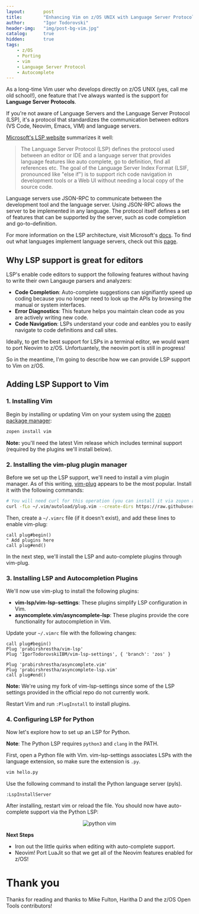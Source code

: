 ```yaml
---
layout:       post
title:        "Enhancing Vim on z/OS UNIX with Language Server Protocol (LSP) support"
author:       "Igor Todorovski"
header-img:   "img/post-bg-vim.jpg"
catalog:      true
hidden:       true
tags:
    - z/OS
    - Porting
    - vim
    - Language Server Protocol
    - Autocomplete
---
```


As a long-time Vim user who develops directly on z/OS UNIX (yes, call me old school!), one feature that I've always wanted is the support for **Language Server Protocols**.

If you're not aware of Language Servers and the Language Server Protocol (LSP), it's a protocol that standardizes the communication between editors (VS Code, Neovim, Emacs, VIM) and language servers. 

[Microsoft's LSP website](https://microsoft.github.io/language-server-protocol/) summarizes it well:
> The Language Server Protocol (LSP) defines the protocol used between an editor or IDE and a language server that provides language features like auto complete, go to definition, find all references etc. The goal of the Language Server Index Format (LSIF, pronounced like "else if") is to support rich code navigation in development tools or a Web UI without needing a local copy of the source code.

Language servers use JSON-RPC to communicate between the development tool and the language server. Using JSON-RPC allows the server to be implemented in any language.
The protocol itself defines a set of features that can be supported by the server, such as code completion and go-to-definition. 

For more information on the LSP architecture, visit Microsoft's [docs](https://microsoft.github.io/language-server-protocol/overviews/lsp/overview/). To find out what languages implement language servers, check out this [page](https://microsoft.github.io/language-server-protocol/implementors/servers/).

## Why LSP support is great for editors

LSP's enable code editors to support the following features without having to write their own Langauge parsers and analyzers:

* **Code Completion**: Auto-complete suggestions can signifiantly speed up coding because you no longer need to look up the APIs by browsing the manual or system interfaces.
* **Error Diagnostics**: This feature helps you maintain clean code as you are actively writing new code.
* **Code Navigation**: LSPs understand your code and eanbles you to easily navigate to code definitions and call sites.

Ideally, to get the best support for LSPs in a terminal editor, we would want to port Neovim to z/OS. Unfortuantely, the neovim port is still in progress!

So in the meantime, I'm going to describe how we can provide LSP support to Vim on z/OS.

## Adding LSP Support to Vim

### 1. Installing Vim

Begin by installing or updating Vim on your system using the [zopen package manager](https://github.com/ZOSOpenTools/meta):

```bash
zopen install vim
```

**Note:** you'll need the latest Vim release which includes terminal support (required by the plugins we'll install below).

### 2. Installing the vim-plug plugin manager

Before we set up the LSP support, we'll need to install a vim plugin manager. As of this writing, [vim-plug](https://github.com/junegunn/vim-plug) appears to be the most popular. Install it with the following commands:

```bash
# You will need curl for this operation (you can install it via zopen as above)
curl -fLo ~/.vim/autoload/plug.vim --create-dirs https://raw.githubusercontent.com/junegunn/vim-plug/master/plug.vim
```

Then, create a `~/.vimrc` file (if it doesn't exist), and add these lines to enable vim-plug:

```vim
call plug#begin()
" Add plugins here
call plug#end()
```

In the next step, we'll install the LSP and auto-complete plugins through vim-plug.

### 3. Installing LSP and Autocompletion Plugins

We'll now use vim-plug to install the following plugins:

- **vim-lsp/vim-lsp-settings**: These plugins simplify LSP configuration in Vim.
- **asyncomplete.vim/asyncomplete-lsp**: These plugins provide the core functionality for autocompletion in Vim.

Update your `~/.vimrc` file with the following changes:

```vim
call plug#begin()
Plug 'prabirshrestha/vim-lsp'
Plug 'IgorTodorovskiIBM/vim-lsp-settings', { 'branch': 'zos' }

Plug 'prabirshrestha/asyncomplete.vim'
Plug 'prabirshrestha/asyncomplete-lsp.vim'
call plug#end()
```
**Note:** We're using my fork of vim-lsp-settings since some of the LSP settings provided in the official repo do not currently work.

Restart Vim and run `:PlugInstall` to install plugins.

### 4. Configuring LSP for Python

Now let's explore how to set up an LSP for Python.

**Note**: The Python LSP requires `python3` and `clang` in the PATH.


First, open a Python file with Vim. vim-lsp-settings associates LSPs with the language extension, so make sure the extension is `.py`.

```bash
vim hello.py
```

Use the following command to install the Python language server (pyls).

```vim
:LspInstallServer
```

After installing, restart vim or reload the file. You should now have auto-complete support via the Python LSP:

<p style="text-align: center;">
<img src="/blog/img/in-post/python_vim.gif" alt="python vim" style="float:center;">
</p>


**Next Steps**
* Iron out the little quirks when editing with auto-complete support.
* Neovim! Port LuaJit so that we get all of the Neovim features enabled for z/OS!

# Thank you
Thanks for reading and thanks to Mike Fulton, Haritha D and the z/OS Open Tools contributors!
